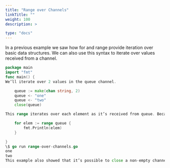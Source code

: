 ```yaml
---
title: "Range over Channels"
linkTitle: ""
weight: 100
description: >

type: "docs"
---
```


In a previous example we saw how for and range provide iteration over basic data structures. We can also use this syntax to iterate over values received from a channel.

```go
package main
import "fmt"
func main() {
We’ll iterate over 2 values in the queue channel.

    queue := make(chan string, 2)
    queue <- "one"
    queue <- "two"
    close(queue)

This range iterates over each element as it’s received from queue. Because we closed the channel above, the iteration terminates after receiving the 2 elements.

    for elem := range queue {
        fmt.Println(elem)
    }

}
\$ go run range-over-channels.go
one
two
This example also showed that it’s possible to close a non-empty channel but still have the remaining values be received.
```
